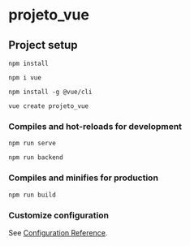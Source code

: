 # projeto_vue

## Project setup
```
npm install

npm i vue

npm install -g @vue/cli

vue create projeto_vue

```

### Compiles and hot-reloads for development
```
npm run serve

npm run backend
```

### Compiles and minifies for production
```
npm run build
```

### Customize configuration
See [Configuration Reference](https://cli.vuejs.org/config/).
